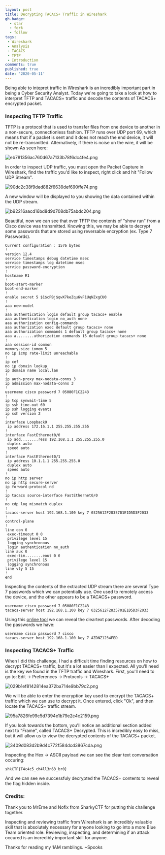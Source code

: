 ```yaml
---
layout: post
title: Decrypting TACACS+ Traffic in Wireshark
gh-badge:
  - star
  - fork
  - follow
tags:
 - Wireshark 
 - Analysis
 - TACACS
 - TFTP
 - Introduction
comments: true
published: true
date: '2020-05-11'
---
```


Being able to intepret traffic in Wireshark is an incredibly important part in being a Cyber Security Analyst. Today we're going to take a look at how to interpret TFTP and TACACS+ traffic and decode the contents of TACACS+ encrypted packet.

### Inspecting TFTP Traffic

TFTP is a protocol that is used to transfer files from one device to another in a non-secure, connectionless fashion. TFTP runs over UDP port 69, which means that if a packet is sent and it does not reach the end device, it will not be re-transmitted. Alternatively, if there is noise on the wire, it will be shown As seen here:

![eb781356ac760d67a7133b78f6dc4fe4.png](https://blog.spookysec.net/img/eb781356ac760d67a7133b78f6dc4fe4.png)

In order to inspect UDP traffic, you must open the Packet Capture in Wireshark, find the traffic you'd like to inspect, right click and hit "Follow UDP Stream".

![90dc2c38f9ded882f6639def690ffe74.png](https://blog.spookysec.net/img/90dc2c38f9ded882f6639def690ffe74.png)

A new window will be displayed to you showing the data contained within the UDP stream.

![b92216aacd16bd8d9d708db75abdc204.png](https://blog.spookysec.net/img/b92216aacd16bd8d9d708db75abdc204.png)

Beautiful, now we can see that over TFTP the contents of "show run" from a Cisco device was transmitted. Knowing this, we may be able to decrypt some passwords that are stored using reversable encryption (ex. Type 7 Passwords).

```
Current configuration : 1576 bytes
!
version 12.4
service timestamps debug datetime msec
service timestamps log datetime msec
service password-encryption
!
hostname R1
!
boot-start-marker
boot-end-marker
!
enable secret 5 $1$cPBj$qwX7keZqu6vF1UqNZxgCU0
!
aaa new-model
!
aaa authentication login default group tacacs+ enable
aaa authentication login no_auth none
aaa authorization config-commands
aaa authorization exec default group tacacs+ none
aaa authorization commands 1 default group tacacs+ none
aaa a........uthorization commands 15 default group tacacs+ none
!
aaa session-id common
memory-size iomem 5
no ip icmp rate-limit unreachable
!
ip cef
no ip domain lookup
ip domain name local.lan
!
ip auth-proxy max-nodata-conns 3
ip admission max-nodata-conns 3
!
username cisco password 7 05080F1C2243
!
ip tcp synwait-time 5
ip ssh time-out 60
ip ssh logging events
ip ssh version 2
!
interface Loopback0
 ip address 172.16.1.1 255.255.255.255
!
interface FastEthernet0/0
 ip add........ress 192.168.1.1 255.255.255.0
 duplex auto
 speed auto
!
interface FastEthernet0/1
 ip address 10.1.1.1 255.255.255.0
 duplex auto
 speed auto
!
no ip http server
no ip http secure-server
ip forward-protocol nd
!
ip tacacs source-interface FastEthernet0/0
!
no cdp log mismatch duplex
!
tacacs-server host 192.168.1.100 key 7 0325612F2835701E1D5D3F2033
!
control-plane
!
line con 0
 exec-timeout 0 0
 privilege level 15
 logging synchronous
 login authentication no_auth
line aux 0
 exec-tim........eout 0 0
 privilege level 15
 logging synchronous
line vty 5 15
!
end
```

Inspecting the contents of the extracted UDP stream there are several Type 7 passwords which we can potentially use. One used to remotely access the device, and the other appears to be a TACACS+ password.

```
username cisco password 7 05080F1C2243
tacacs-server host 192.168.1.100 key 7 0325612F2835701E1D5D3F2033
```

Using this [online tool](https://www.ifm.net.nz/cookbooks/passwordcracker.html) we can reveal the cleartext passwords. After decoding the passwords we have:

```
username cisco password 7 cisco
tacacs-server host 192.168.1.100 key 7 AZDNZ1234FED
```

### Inspecting TACACS+ Traffic

When I did this challenge, I had a difficult time finding resources on how to decrypt TACACS+ traffic, but it's a lot easier than I expected. All you'll need is the key we found in the TFTP traffic and Wireshark. First, you'll need to go to:
Edit -> Preferences -> Protocols -> TACACS+

![029b1ef8142814ea372ba714e9bb79c2.png](https://blog.spookysec.net/img/029b1ef8142814ea372ba714e9bb79c2.png)

We will be able to enter the encryption key used to encrypt the TACACS+ traffic which we can use to decrypt it. Once entered, click "Ok", and then locate the TACACS+ traffic stream.

![95a7826fe99c5d7394e1b79e2c4c2159.png](https://blog.spookysec.net/img/95a7826fe99c5d7394e1b79e2c4c2159.png)

If you look towards the bottom, you'll notice an additional section added next to "Frame", called TACACS+ Decrypted. This is incredibly easy to miss, but it will allow us to view the decrypted contents of the TACACS+ packet.

![3409d083d2b9d4c772f584dcd3867cda.png](https://blog.spookysec.net/img/3409d083d2b9d4c772f584dcd3867cda.png)

Inspecting the Hex -> ASCII payload we can see the clear text conversation occuring:

```
shkCTF{T4c4c5_ch4ll3n63_br0}
```

And we can see we successfuly decrypted the TACACS+ contents to reveal the flag hidden inside.

### Credits:

Thank you to MrErne and Nofix from SharkyCTF for putting this challenge together.

Inspecting and reviewing traffic from Wireshark is an incredibly valuable skill that is absolutely necessary for anyone looking to go into a more Blue Team oriented role. Reviewing, inspecting, and determining if an attack occured is an incredibly important skill for anyone.

Thanks for reading my 1AM ramblings.
~Spooks
